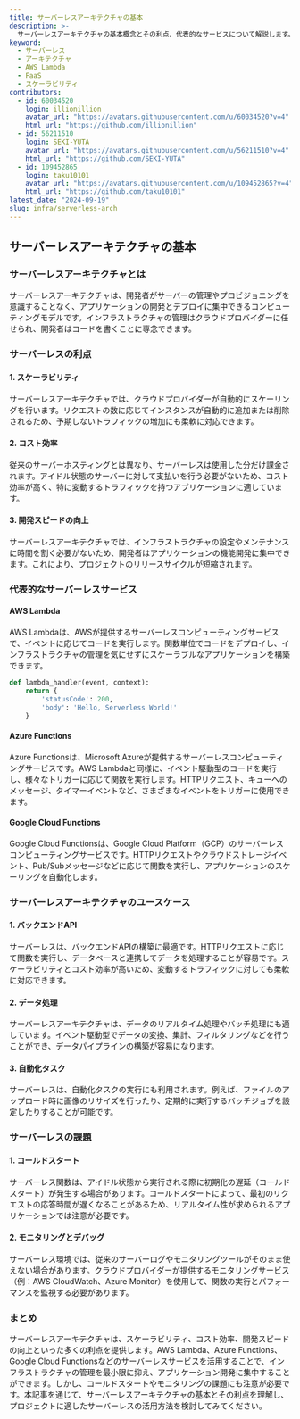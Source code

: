 ```yaml
---
title: サーバーレスアーキテクチャの基本
description: >-
  サーバーレスアーキテクチャの基本概念とその利点、代表的なサービスについて解説します。スケーラビリティ、コスト効率、開発スピードの向上など、サーバーレスが提供するメリットを紹介します。
keyword:
  - サーバーレス
  - アーキテクチャ
  - AWS Lambda
  - FaaS
  - スケーラビリティ
contributors:
  - id: 60034520
    login: illionillion
    avatar_url: "https://avatars.githubusercontent.com/u/60034520?v=4"
    html_url: "https://github.com/illionillion"
  - id: 56211510
    login: SEKI-YUTA
    avatar_url: "https://avatars.githubusercontent.com/u/56211510?v=4"
    html_url: "https://github.com/SEKI-YUTA"
  - id: 109452865
    login: taku10101
    avatar_url: "https://avatars.githubusercontent.com/u/109452865?v=4"
    html_url: "https://github.com/taku10101"
latest_date: "2024-09-19"
slug: infra/serverless-arch
---
```


## サーバーレスアーキテクチャの基本

### サーバーレスアーキテクチャとは

サーバーレスアーキテクチャは、開発者がサーバーの管理やプロビジョニングを意識することなく、アプリケーションの開発とデプロイに集中できるコンピューティングモデルです。インフラストラクチャの管理はクラウドプロバイダーに任せられ、開発者はコードを書くことに専念できます。

### サーバーレスの利点

#### 1. スケーラビリティ

サーバーレスアーキテクチャでは、クラウドプロバイダーが自動的にスケーリングを行います。リクエストの数に応じてインスタンスが自動的に追加または削除されるため、予期しないトラフィックの増加にも柔軟に対応できます。

#### 2. コスト効率

従来のサーバーホスティングとは異なり、サーバーレスは使用した分だけ課金されます。アイドル状態のサーバーに対して支払いを行う必要がないため、コスト効率が高く、特に変動するトラフィックを持つアプリケーションに適しています。

#### 3. 開発スピードの向上

サーバーレスアーキテクチャでは、インフラストラクチャの設定やメンテナンスに時間を割く必要がないため、開発者はアプリケーションの機能開発に集中できます。これにより、プロジェクトのリリースサイクルが短縮されます。

### 代表的なサーバーレスサービス

#### AWS Lambda

AWS Lambdaは、AWSが提供するサーバーレスコンピューティングサービスで、イベントに応じてコードを実行します。関数単位でコードをデプロイし、インフラストラクチャの管理を気にせずにスケーラブルなアプリケーションを構築できます。

```python
def lambda_handler(event, context):
    return {
        'statusCode': 200,
        'body': 'Hello, Serverless World!'
    }
```

#### Azure Functions

Azure Functionsは、Microsoft Azureが提供するサーバーレスコンピューティングサービスです。AWS Lambdaと同様に、イベント駆動型のコードを実行し、様々なトリガーに応じて関数を実行します。HTTPリクエスト、キューへのメッセージ、タイマーイベントなど、さまざまなイベントをトリガーに使用できます。

#### Google Cloud Functions

Google Cloud Functionsは、Google Cloud Platform（GCP）のサーバーレスコンピューティングサービスです。HTTPリクエストやクラウドストレージイベント、Pub/Subメッセージなどに応じて関数を実行し、アプリケーションのスケーリングを自動化します。

### サーバーレスアーキテクチャのユースケース

#### 1. バックエンドAPI

サーバーレスは、バックエンドAPIの構築に最適です。HTTPリクエストに応じて関数を実行し、データベースと連携してデータを処理することが容易です。スケーラビリティとコスト効率が高いため、変動するトラフィックに対しても柔軟に対応できます。

#### 2. データ処理

サーバーレスアーキテクチャは、データのリアルタイム処理やバッチ処理にも適しています。イベント駆動型でデータの変換、集計、フィルタリングなどを行うことができ、データパイプラインの構築が容易になります。

#### 3. 自動化タスク

サーバーレスは、自動化タスクの実行にも利用されます。例えば、ファイルのアップロード時に画像のリサイズを行ったり、定期的に実行するバッチジョブを設定したりすることが可能です。

### サーバーレスの課題

#### 1. コールドスタート

サーバーレス関数は、アイドル状態から実行される際に初期化の遅延（コールドスタート）が発生する場合があります。コールドスタートによって、最初のリクエストの応答時間が遅くなることがあるため、リアルタイム性が求められるアプリケーションでは注意が必要です。

#### 2. モニタリングとデバッグ

サーバーレス環境では、従来のサーバーログやモニタリングツールがそのまま使えない場合があります。クラウドプロバイダーが提供するモニタリングサービス（例：AWS CloudWatch、Azure Monitor）を使用して、関数の実行とパフォーマンスを監視する必要があります。

### まとめ

サーバーレスアーキテクチャは、スケーラビリティ、コスト効率、開発スピードの向上といった多くの利点を提供します。AWS Lambda、Azure Functions、Google Cloud Functionsなどのサーバーレスサービスを活用することで、インフラストラクチャの管理を最小限に抑え、アプリケーション開発に集中することができます。しかし、コールドスタートやモニタリングの課題にも注意が必要です。本記事を通じて、サーバーレスアーキテクチャの基本とその利点を理解し、プロジェクトに適したサーバーレスの活用方法を検討してみてください。
